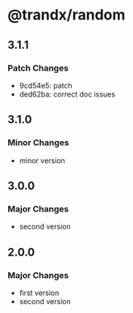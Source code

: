 # @trandx/random

## 3.1.1

### Patch Changes

- 9cd54e5: patch
- ded62ba: correct doc issues

## 3.1.0

### Minor Changes

- minor version

## 3.0.0

### Major Changes

- second version

## 2.0.0

### Major Changes

- first version
- second version
